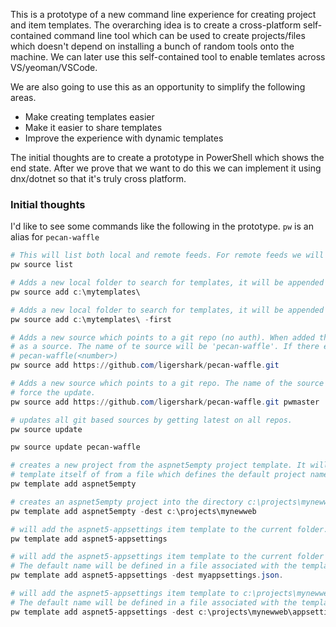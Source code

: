 This is a prototype of a new command line experience for creating project and item templates. The overarching idea is to create a cross-platform self-contained
command line tool which can be used to create projects/files which doesn't depend on installing a bunch of random tools onto the machine. We can later use this
self-contained tool to enable temlates across VS/yeoman/VSCode.

We are also going to use this as an opportunity to simplify the following areas.

 - Make creating templates easier
 - Make it easier to share templates 
 - Improve the experience with dynamic templates
 
 The initial thoughts are to create a prototype in PowerShell which shows the end state. After we prove that we want to do this we can implement it
 using dnx/dotnet so that it's truly cross platform.
 
 ### Initial thoughts
 
 I'd like to see some commands like the following in the prototype. `pw` is an alias for `pecan-waffle`
 
 ```powershell
# This will list both local and remote feeds. For remote feeds we will display the url as well as the local folder where the items were cloned.
pw source list

# Adds a new local folder to search for templates, it will be appended to the bottom of the list.
pw source add c:\mytemplates\

# Adds a new local folder to search for templates, it will be appended to the top of the list (searched is from top->bottom)
pw source add c:\mytemplates\ -first

# Adds a new source which points to a git repo (no auth). When added the repo will be cloned to the localmachine. Then that folder will be added
# as a source. The name of te source will be 'pecan-waffle'. If there exists a source with that name and a different url the name will be
# pecan-waffle(<number>)
pw source add https://github.com/ligershark/pecan-waffle.git 

# Adds a new source which points to a git repo. The name of the source will be pwmaster. If there exists pwmaster then you'll have to pass -force to
# force the update.
pw source add https://github.com/ligershark/pecan-waffle.git pwmaster

# updates all git based sources by getting latest on all repos.
pw source update

pw source update pecan-waffle

# creates a new project from the aspnet5empty project template. It will be created in a new folder either determined by the name of the
# template itself of from a file which defines the default project name.
pw template add aspnet5empty

# creates an aspnet5empty project into the directory c:\projects\mynewweb
pw template add aspnet5empty -dest c:\projects\mynewweb

# will add the aspnet5-appsettings item template to the current folder. The default name will be defined in a file associated with the template.
pw template add aspnet5-appsettings

# will add the aspnet5-appsettings item template to the current folder with the name myappsettings.json
# The default name will be defined in a file associated with the template.
pw template add aspnet5-appsettings -dest myappsettings.json.

# will add the aspnet5-appsettings item template to c:\projects\mynewweb\appsettings.json
# The default name will be defined in a file associated with the template.
pw template add aspnet5-appsettings -dest c:\projects\mynewweb\appsettings.json.
 ```
 